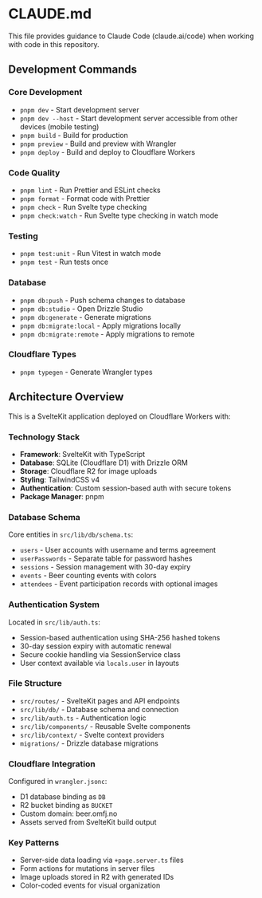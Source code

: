 # CLAUDE.md

This file provides guidance to Claude Code (claude.ai/code) when working with code in this repository.

## Development Commands

### Core Development

- `pnpm dev` - Start development server
- `pnpm dev --host` - Start development server accessible from other devices (mobile testing)
- `pnpm build` - Build for production
- `pnpm preview` - Build and preview with Wrangler
- `pnpm deploy` - Build and deploy to Cloudflare Workers

### Code Quality

- `pnpm lint` - Run Prettier and ESLint checks
- `pnpm format` - Format code with Prettier
- `pnpm check` - Run Svelte type checking
- `pnpm check:watch` - Run Svelte type checking in watch mode

### Testing

- `pnpm test:unit` - Run Vitest in watch mode
- `pnpm test` - Run tests once

### Database

- `pnpm db:push` - Push schema changes to database
- `pnpm db:studio` - Open Drizzle Studio
- `pnpm db:generate` - Generate migrations
- `pnpm db:migrate:local` - Apply migrations locally
- `pnpm db:migrate:remote` - Apply migrations to remote

### Cloudflare Types

- `pnpm typegen` - Generate Wrangler types

## Architecture Overview

This is a SvelteKit application deployed on Cloudflare Workers with:

### Technology Stack

- **Framework**: SvelteKit with TypeScript
- **Database**: SQLite (Cloudflare D1) with Drizzle ORM
- **Storage**: Cloudflare R2 for image uploads
- **Styling**: TailwindCSS v4
- **Authentication**: Custom session-based auth with secure tokens
- **Package Manager**: pnpm

### Database Schema

Core entities in `src/lib/db/schema.ts`:

- `users` - User accounts with username and terms agreement
- `userPasswords` - Separate table for password hashes
- `sessions` - Session management with 30-day expiry
- `events` - Beer counting events with colors
- `attendees` - Event participation records with optional images

### Authentication System

Located in `src/lib/auth.ts`:

- Session-based authentication using SHA-256 hashed tokens
- 30-day session expiry with automatic renewal
- Secure cookie handling via SessionService class
- User context available via `locals.user` in layouts

### File Structure

- `src/routes/` - SvelteKit pages and API endpoints
- `src/lib/db/` - Database schema and connection
- `src/lib/auth.ts` - Authentication logic
- `src/lib/components/` - Reusable Svelte components
- `src/lib/context/` - Svelte context providers
- `migrations/` - Drizzle database migrations

### Cloudflare Integration

Configured in `wrangler.jsonc`:

- D1 database binding as `DB`
- R2 bucket binding as `BUCKET`
- Custom domain: beer.omfj.no
- Assets served from SvelteKit build output

### Key Patterns

- Server-side data loading via `+page.server.ts` files
- Form actions for mutations in server files
- Image uploads stored in R2 with generated IDs
- Color-coded events for visual organization
